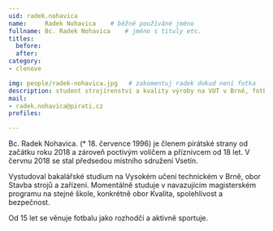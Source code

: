 ```yaml
---
uid: radek.nohavica
name:     Radek Nohavica  	# běžně používáné jméno
fullname: Bc. Radek Nohavica  	# jméno s tituly etc.
titles:
  before: 
  after:
category:
- clenove

img: people/radek-nohavica.jpg   # zakomentuj radek dokud není fotka
description: student strojírenství a kvality výroby na VUT v Brně, fotbalový rozhodčí. # kratký popis, max 160 znaků
mail:
- radek.nohavica@pirati.cz
profiles:

---
```


Bc. Radek Nohavica. (* 18. července 1996) je členem pirátské strany od začátku roku 2018 a zároveň poctivým voličem a příznivcem od 18 let. V červnu 2018 se stal předsedou místního sdružení Vsetín.

Vystudoval bakalářské studium na Vysokém učení technickém v Brně, obor Stavba strojů a zařízení. Momentálně studuje v navazujícím magisterském programu na stejné škole, konkrétně obor Kvalita, spolehlivost a bezpečnost.

Od 15 let se věnuje fotbalu jako rozhodčí a aktivně sportuje.
